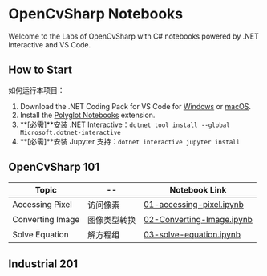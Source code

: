 OpenCvSharp Notebooks
===
Welcome to the Labs of OpenCvSharp with C# notebooks powered by .NET Interactive and VS Code.

## How to Start

如何运行本项目：
1. Download the .NET Coding Pack for VS Code for [Windows](https://aka.ms/dotnet-coding-pack-win) or [macOS](https://aka.ms/dotnet-coding-pack-mac).
2. Install the [Polyglot Notebooks](https://marketplace.visualstudio.com/items?itemName=ms-dotnettools.dotnet-interactive-vscode) extension.
3. **[必需]**安装 .NET Interactive：`dotnet tool install --global Microsoft.dotnet-interactive`
4. **[必需]**安装 Jupyter 支持：`dotnet interactive jupyter install`

## OpenCvSharp 101

Topic            | --           | Notebook Link
-----------------|--------------|-----------------------------------------------------------
Accessing Pixel  | 访问像素     | [01-accessing-pixel.ipynb](101/01-accessing-pixel.ipynb)
Converting Image | 图像类型转换 | [02-Converting-Image.ipynb](101/02-Converting-Image.ipynb)
Solve Equation   | 解方程组     | [03-solve-equation.ipynb](101/03-solve-equation.ipynb)




## Industrial 201


